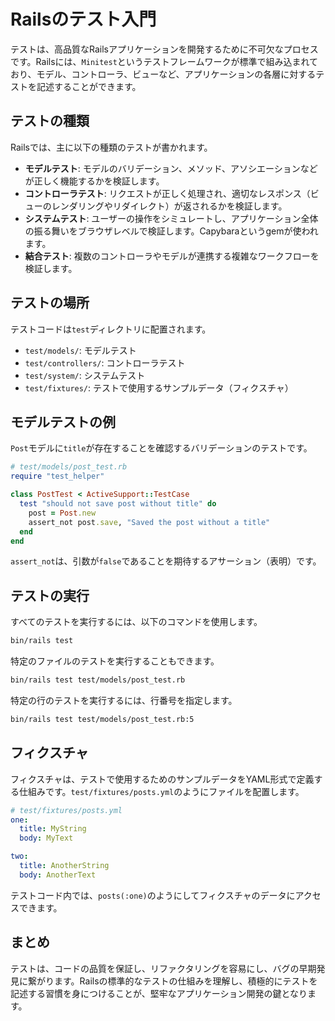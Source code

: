 # Railsのテスト入門

テストは、高品質なRailsアプリケーションを開発するために不可欠なプロセスです。Railsには、`Minitest`というテストフレームワークが標準で組み込まれており、モデル、コントローラ、ビューなど、アプリケーションの各層に対するテストを記述することができます。

## テストの種類

Railsでは、主に以下の種類のテストが書かれます。

-   **モデルテスト**: モデルのバリデーション、メソッド、アソシエーションなどが正しく機能するかを検証します。
-   **コントローラテスト**: リクエストが正しく処理され、適切なレスポンス（ビューのレンダリングやリダイレクト）が返されるかを検証します。
-   **システムテスト**: ユーザーの操作をシミュレートし、アプリケーション全体の振る舞いをブラウザレベルで検証します。Capybaraというgemが使われます。
-   **結合テスト**: 複数のコントローラやモデルが連携する複雑なワークフローを検証します。

## テストの場所

テストコードは`test`ディレクトリに配置されます。

-   `test/models/`: モデルテスト
-   `test/controllers/`: コントローラテスト
-   `test/system/`: システムテスト
-   `test/fixtures/`: テストで使用するサンプルデータ（フィクスチャ）

## モデルテストの例

`Post`モデルに`title`が存在することを確認するバリデーションのテストです。

```ruby
# test/models/post_test.rb
require "test_helper"

class PostTest < ActiveSupport::TestCase
  test "should not save post without title" do
    post = Post.new
    assert_not post.save, "Saved the post without a title"
  end
end
```

`assert_not`は、引数が`false`であることを期待するアサーション（表明）です。

## テストの実行

すべてのテストを実行するには、以下のコマンドを使用します。

```bash
bin/rails test
```

特定のファイルのテストを実行することもできます。

```bash
bin/rails test test/models/post_test.rb
```

特定の行のテストを実行するには、行番号を指定します。

```bash
bin/rails test test/models/post_test.rb:5
```

## フィクスチャ

フィクスチャは、テストで使用するためのサンプルデータをYAML形式で定義する仕組みです。`test/fixtures/posts.yml`のようにファイルを配置します。

```yaml
# test/fixtures/posts.yml
one:
  title: MyString
  body: MyText

two:
  title: AnotherString
  body: AnotherText
```

テストコード内では、`posts(:one)`のようにしてフィクスチャのデータにアクセスできます。

## まとめ

テストは、コードの品質を保証し、リファクタリングを容易にし、バグの早期発見に繋がります。Railsの標準的なテストの仕組みを理解し、積極的にテストを記述する習慣を身につけることが、堅牢なアプリケーション開発の鍵となります。